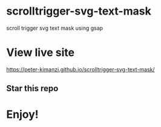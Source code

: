 # scrolltrigger-svg-text-mask

scroll trigger svg text mask using gsap


# View live site

https://peter-kimanzi.github.io/scrolltrigger-svg-text-mask/

## Star this repo


# Enjoy!
